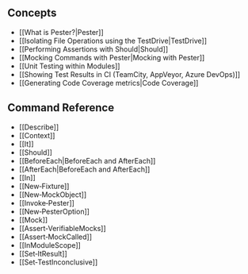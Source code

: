 Concepts
----------

* [[What is Pester?|Pester]]
* [[Isolating File Operations using the TestDrive|TestDrive]]
* [[Performing Assertions with Should|Should]]
* [[Mocking Commands with Pester|Mocking with Pester]]
* [[Unit Testing within Modules]]
* [[Showing Test Results in CI (TeamCity, AppVeyor, Azure DevOps)]]
* [[Generating Code Coverage metrics|Code Coverage]]

Command Reference
------------------

* [[Describe]]
* [[Context]]
* [[It]]
* [[Should]]
* [[BeforeEach|BeforeEach and AfterEach]]
* [[AfterEach|BeforeEach and AfterEach]]
* [[In]]
* [[New‐Fixture]]
* [[New‐MockObject]]
* [[Invoke‐Pester]]
* [[New‐PesterOption]]
* [[Mock]]
* [[Assert‐VerifiableMocks]]
* [[Assert‐MockCalled]]
* [[InModuleScope]]
* [[Set‐ItResult]]
* [[Set‐TestInconclusive]]